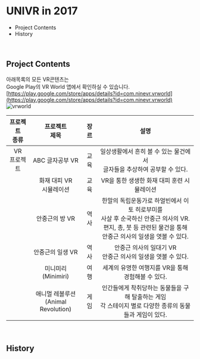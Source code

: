 # UNIVR in 2017
* Project Contents
* History

<br>

## Project Contents
아래목록의 모든 VR콘텐츠는  
Google Play의 VR World 앱에서 확인하실 수 있습니다.  
[https://play.google.com/store/apps/details?id=com.ninevr.vrworld](https://play.google.com/store/apps/details?id=com.ninevr.vrworld)
![vrworld](https://user-images.githubusercontent.com/38516906/56814686-a8df0e00-687a-11e9-8ede-a575619f13a0.PNG)

| 프로젝트<br>종류 | 프로젝트<br>제목 |  장르  | 설명 |
|:---:|:---:|:---:|:---:|
| VR<br>프로젝트 | ABC 글자공부 VR | 교육 | 일상생활에서 흔히 볼 수 있는 물건에서<br>글자들을 추상하여 공부할 수 있다. |
|| 화재 대피 VR<br>시뮬레이션 | 교육 | VR을 통한 생생한 화재 대피 훈련 시뮬레이션 |
|| 안중근의 방 VR | 역사 | 한말의 독립운동가로 하얼빈에서 이토 히로부미를<br>사살 후 순국하신 안중근 의사의 VR.<br>편지, 총, 붓 등 관련된 물건을 통해<br>안중근 의사의 일생을 엿볼 수 있다.|
|| 안중근의 일생 VR | 역사 | 안중근 의사의 일대기 VR<br>안중근 의사의 일생을 엿볼 수 있다. |
|| 미니미리(Minimiri) | 여행 | 세계의 유명한 여행지를 VR을 통해 경험해볼 수 있다. |
|| 애니멀 레볼루션<br>(Animal Revolution)| 게임 | 인간들에게 착취당하는 동물들을 구해 탈출하는 게임<br>각 스테이지 별로 다양한 종류의 동물들과 게임이 있다. |

<br>

## History
